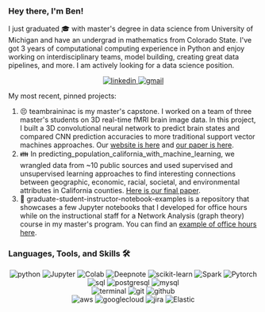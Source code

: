 ### Hey there, I'm Ben! 

I just graduated :mortar_board: with master's degree in data science from University of Michigan and have an undergrad in mathematics from Colorado State. I've got 3 years of computational computing experience in Python and enjoy working on interdisciplinary teams, model building, creating great data pipelines, and more. I am actively looking for a data science position.

<div align="center">
<a href="https://www.linkedin.com/in/ben-merrill">
<img src="https://img.shields.io/badge/visit%20my%20Linkedin-0A66C2?style=for-the-badge&logo=linkedin&logoColor=white" alt="linkedin" />
</a>
<a href="mailto:ben.s.merrill@gmail.com">
<img src="https://img.shields.io/badge/email%20me-EA4335?style=for-the-badge&logo=gmail&logoColor=white" alt="gmail" />
</a>
</div>

My most recent, pinned projects:  
1) :persevere: teambraininac is my master's capstone. I worked on a team of three master's students on 3D real-time fMRI brain image data. In this project, I built a 3D convolutional neural network to predict brain states and compared CNN prediction accuracies to more traditional support vector machines approaches. Our [website is here](https://share.streamlit.io/yecatstevir/teambrainiac/main/source/streamlit/landing_page.py) and [our paper is here](https://github.com/yecatstevir/teambrainiac/blob/main/Capstone_Final_Report.pdf).
2) :family: In predicting_population_california_with_machine_learning, we wrangled data from ~10 public sources and used supervised and unsupervised learning approaches to find interesting connections between geographic, economic, racial, societal, and environmental attributes in California counties. [Here is our final paper](https://github.com/benmerrilll/predicting_population_california_with_machine_learning/blob/main/Final%20Project%20-%20County%20Population%20Changes%20(1).pdf).
3) :school_satchel: graduate-student-instructor-notebook-examples is a repository that showcases a few Jupyter notebooks that I developed for office hours while on the instructional staff for a Network Analysis (graph theory) course in my master's program. You can find an [example of office hours here](https://www.youtube.com/watch?v=RfHZEESgb28).

### Languages, Tools, and Skills 🛠
<div align="center">
<img src="https://img.shields.io/badge/python-3776AB?style=for-the-badge&logo=python&logoColor=white" alt="python" />
<img src="https://img.shields.io/badge/Jupyter-orange?style=for-the-badge&logo=jupyter&logoColor=white" alt="Jupyter" />
<img src='https://img.shields.io/badge/Google%20Colab-F9AB00?style=for-the-badge&logo=google-colab&logoColor=white' alt='Colab' />
<img src='https://img.shields.io/badge/Deepnote-3793EF?style=for-the-badge&logo=deepnote&logoColor=white' alt='Deepnote' />
<img src='https://img.shields.io/badge/Scikit%20Learn-F7931E?style=for-the-badge&logo=scikit-learn&logoColor=white' alt='scikit-learn' />
<img src='https://img.shields.io/badge/Apache%20Spark-4479A1?style=for-the-badge&logo=apache-spark&logoColor=white' alt='Spark' />
<img src='https://img.shields.io/badge/Pytorch-EE4C2C?style=for-the-badge&logo=pytorch&logoColor=white' alt='Pytorch' />
</div>
<div align="center">
<img src="https://img.shields.io/badge/SQL-407AFC?style=for-the-badge&logo=icloud&logoColor=white" alt="sql" />
<img src="https://img.shields.io/badge/PostgreSQL-336791?style=for-the-badge&logo=postgresql&logoColor=white" alt="postgresql" />
<img src="https://img.shields.io/badge/MySQL-4479A1?style=for-the-badge&logo=mysql&logoColor=white" alt="mysql" />
</div>
<div align="center">
<img src="https://img.shields.io/badge/terminal%20commands-black?style=for-the-badge&logo=windows%20terminal&logoColor=white" alt="terminal" />
<img src="https://img.shields.io/badge/Git-F05032?style=for-the-badge&logo=git&logoColor=white" alt="git" />
<img src="https://img.shields.io/badge/GitHub-100000?style=for-the-badge&logo=github&logoColor=white" alt="github" />
</div>
<div align="center">
<img src="https://img.shields.io/badge/AWS-232F3E?style=for-the-badge&logo=amazonaws&logoColor=white" alt="aws" />
<img src='https://img.shields.io/badge/Google%20Cloud-4285F4?style=for-the-badge&logo=google-cloud&logoColor=white' alt='googlecloud' />
<img src="https://img.shields.io/badge/jira-0052CC?style=for-the-badge&logo=jira&logoColor=white" alt="jira" />
<img src='https://img.shields.io/badge/Elasic-005571?style=for-the-badge&logo=elastic&logoColor=white' alt='Elastic' />
</div>

